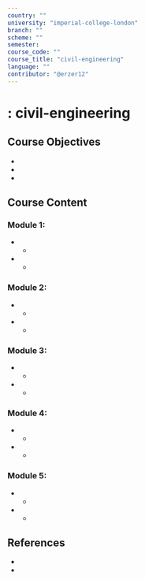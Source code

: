 ```yaml
---
country: ""
university: "imperial-college-london"
branch: ""
scheme: ""
semester: 
course_code: ""
course_title: "civil-engineering"
language: ""
contributor: "@erzer12"
---
```

# : civil-engineering

## Course Objectives
* 
* 
* 

## Course Content
### Module 1: 
* 
  - 
* 
  - 

### Module 2: 
* 
  - 
* 
  - 

### Module 3: 
* 
  - 
* 
  - 

### Module 4: 
* 
  - 
* 
  - 

### Module 5: 
* 
  - 
* 
  - 

## References
* 
* 
